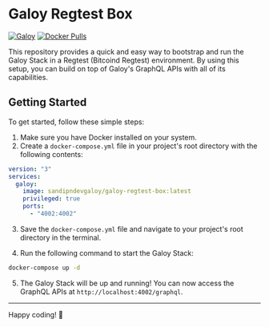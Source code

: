 # Galoy Regtest Box

[![Galoy](https://img.shields.io/badge/Galoy-Lightning%20Fast-orange)](https://github.com/GaloyMoney/galoy)
[![Docker Pulls](https://img.shields.io/docker/pulls/sandipndevgaloy/galoy-regtest-box)](https://hub.docker.com/r/sandipndevgaloy/galoy-regtest-box)

This repository provides a quick and easy way to bootstrap and run the Galoy Stack in a Regtest (Bitcoind Regtest) environment. By using this setup, you can build on top of Galoy's GraphQL APIs with all of its capabilities.

## Getting Started

To get started, follow these simple steps:

1. Make sure you have Docker installed on your system.
2. Create a `docker-compose.yml` file in your project's root directory with the following contents:

```yml
version: "3"
services:
  galoy:
    image: sandipndevgaloy/galoy-regtest-box:latest
    privileged: true
    ports:
      - "4002:4002"
```

3. Save the `docker-compose.yml` file and navigate to your project's root directory in the terminal.

4. Run the following command to start the Galoy Stack:

```bash
docker-compose up -d
```

5. The Galoy Stack will be up and running! You can now access the GraphQL APIs at `http://localhost:4002/graphql`.

---
Happy coding! 🚀
